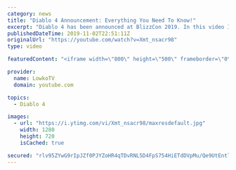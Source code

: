 ```yaml
---
category: news
title: "Diablo 4 Announcement: Everything You Need To Know!"
excerpt: "Diablo 4 has been announced at BlizzCon 2019. In this video I go over everything you need to know about this upcoming Blizzard Entertainment game."
publishedDateTime: 2019-11-02T22:51:11Z
originalUrl: "https://youtube.com/watch?v=Xmt_nsacr98"
type: video

featuredContent: "<iframe width=\"800\" height=\"500\" frameborder=\"0\" src=\"https://www.youtube.com/embed/Xmt_nsacr98\" allow=\"accelerometer; autoplay; encrypted-media; gyroscope; picture-in-picture\" allowfullscreen></iframe>"

provider:
  name: LowkoTV
  domain: youtube.com

topics:
  - Diablo 4

images:
  - url: "https://i.ytimg.com/vi/Xmt_nsacr98/maxresdefault.jpg"
    width: 1280
    height: 720
    isCached: true

secured: "rlv95ZYwG9rIpJZf0PJYZoHR4qTDvRNL5D4FpS754HiETdDVpMu/Qe9UtEntlWyzPT8M+D9bRR17KhrEaNnJRrhzdPgh31SRb2WRdmg4bjhNeAFY0toT4CPLzaspQVkH2tqDgOLOT3iQxWFRQylqEginiGi3y0ASwc0apCk4oeN5Dmz0W43tksGvkSFS8k03tIGCSvtIfpqhiaNplz0GfLjnwqHT2KYQSVbKKaxc/Vr5eHOJDy6FOjqaJ4hR+I9Jy1fIWsTHzxnDNWu2zoCPhrMnnbhmmbm2bJ6DBW3pycUj71awBU5bIqwKpiXmyexyZlXuvzUrN7uRsgm2MV1wE/0YcIClYdbZrQVsE7lfC+rk0wNG3LsBBHee4bWjG1GO46ERsh3IyV8HjV+Q+8g+e7Frwx/XBVHDtG9EE5Wuj9BhmYis4cXP10lMYx+k85kN;D1bkCC9RNXRidNW1HUQOuQ=="
---
```


